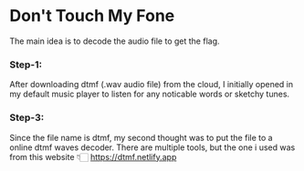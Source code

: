 # Don't Touch My Fone

The main idea is to decode the audio file to get the flag.

### Step-1:
After downloading dtmf (.wav audio file) from the cloud, I initially opened in my default music player to listen for any noticable words or sketchy tunes.

### Step-3:
Since the file name is dtmf, my second thought was to put the file to a online dtmf waves decoder.
There are multiple tools, but the one i used was from this website 👇🏻
https://dtmf.netlify.app



